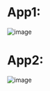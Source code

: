 # App1:
![image](https://github.com/user-attachments/assets/2f1097c5-22fe-4946-85d5-bea3a22247cb)

# App2:
![image](https://github.com/user-attachments/assets/ece6d5be-2275-4fb0-9d89-fa1d7127f7cb)


